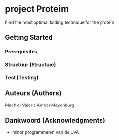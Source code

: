 # project Proteim

Find the most optimal folding technique for the proteïn

## Getting Started

### Prerequisites


### Structuur (Structure)

### Test (Testing)

## Auteurs (Authors)
Machiel
Valerie
Amber Mayenburg

## Dankwoord (Acknowledgments)
* minor programmeren van de UvA
